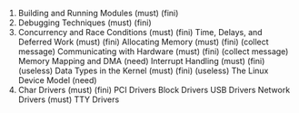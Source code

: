 1. Building and Running Modules      (must) (fini)
2. Debugging Techniques              (must) (fini)
3. Concurrency and Race Conditions   (must) (fini)
    Time, Delays, and Deferred Work  (must) (fini)
    Allocating Memory                (must) (fini) (collect message)
    Communicating with Hardware      (must) (fini) (collect message)
    Memory Mapping and DMA           (need)
    Interrupt Handling               (must) (fini) (useless)
    Data Types in the Kernel         (must) (fini) (useless)
    The Linux Device Model           (need)
4. Char Drivers                      (must) (fini)
   PCI Drivers
   Block Drivers
   USB Drivers
   Network Drivers                   (must)
   TTY Drivers